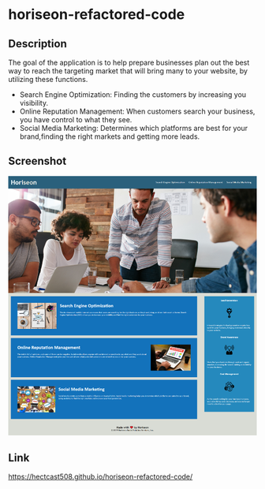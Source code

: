 # horiseon-refactored-code

## Description 
The goal of the application is to help prepare businesses plan out the best way to reach the targeting market that will bring many to your website, by utilizing these functions.

* Search Engine Optimization: Finding the customers by increasing you visibility.
* Online Reputation Management: When customers search your business, you have control to what they see.
* Social Media Marketing: Determines which platforms are best for your brand,finding the right markets and getting more leads.

## Screenshot

![Full image of deployed application.](/assets/images/horiseon.png)

## Link

https://hectcast508.github.io/horiseon-refactored-code/